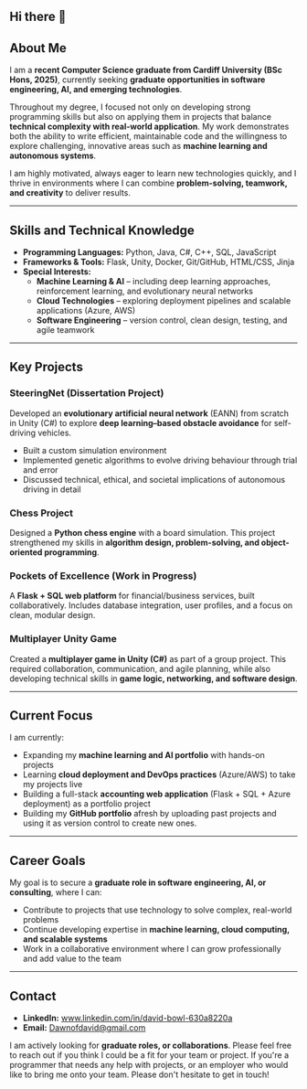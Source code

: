 ## Hi there 👋

## About Me  
I am a **recent Computer Science graduate from Cardiff University (BSc Hons, 2025)**, currently seeking **graduate opportunities in software engineering, AI, and emerging technologies**.  

Throughout my degree, I focused not only on developing strong programming skills but also on applying them in projects that balance **technical complexity with real-world application**. My work demonstrates both the ability to write efficient, maintainable code and the willingness to explore challenging, innovative areas such as **machine learning and autonomous systems**.  

I am highly motivated, always eager to learn new technologies quickly, and I thrive in environments where I can combine **problem-solving, teamwork, and creativity** to deliver results.  

---

## Skills and Technical Knowledge  

- **Programming Languages:** Python, Java, C#, C++, SQL, JavaScript  
- **Frameworks & Tools:** Flask, Unity, Docker, Git/GitHub, HTML/CSS, Jinja  
- **Special Interests:**  
  - **Machine Learning & AI** – including deep learning approaches, reinforcement learning, and evolutionary neural networks  
  - **Cloud Technologies** – exploring deployment pipelines and scalable applications (Azure, AWS)  
  - **Software Engineering** – version control, clean design, testing, and agile teamwork  

---

## Key Projects  

### SteeringNet (Dissertation Project)  
Developed an **evolutionary artificial neural network** (EANN) from scratch in Unity (C#) to explore **deep learning–based obstacle avoidance** for self-driving vehicles.  
- Built a custom simulation environment  
- Implemented genetic algorithms to evolve driving behaviour through trial and error  
- Discussed technical, ethical, and societal implications of autonomous driving in detail  

### Chess Project  
Designed a **Python chess engine** with a board simulation. This project strengthened my skills in **algorithm design, problem-solving, and object-oriented programming**.  

### Pockets of Excellence (Work in Progress)  
A **Flask + SQL web platform** for financial/business services, built collaboratively. Includes database integration, user profiles, and a focus on clean, modular design.  

### Multiplayer Unity Game  
Created a **multiplayer game in Unity (C#)** as part of a group project. This required collaboration, communication, and agile planning, while also developing technical skills in **game logic, networking, and software design**.  

---

## Current Focus  

I am currently:  
- Expanding my **machine learning and AI portfolio** with hands-on projects  
- Learning **cloud deployment and DevOps practices** (Azure/AWS) to take my projects live  
- Building a full-stack **accounting web application** (Flask + SQL + Azure deployment) as a portfolio project  
- Building my **GitHub portfolio** afresh by uploading past projects and using it as version control to create new ones.  

---

## Career Goals  

My goal is to secure a **graduate role in software engineering, AI, or consulting**, where I can:  
- Contribute to projects that use technology to solve complex, real-world problems  
- Continue developing expertise in **machine learning, cloud computing, and scalable systems**  
- Work in a collaborative environment where I can grow professionally and add value to the team  

---

## Contact  

- **LinkedIn:** www.linkedin.com/in/david-bowl-630a8220a  
- **Email:** Dawnofdavid@gmail.com

I am actively looking for **graduate roles, or collaborations**. Please feel free to reach out if you think I could be a fit for your team or project.  If you're a programmer that needs any help with projects, or an employer who would like to bring me onto your team.  Please don't hesitate to get in touch!

